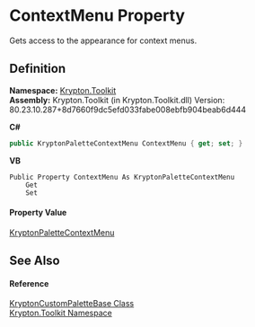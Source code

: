 # ContextMenu Property


Gets access to the appearance for context menus.



## Definition
**Namespace:** <a href="79d2eac2-21f4-54ff-7552-b20c33c30600.md">Krypton.Toolkit</a>  
**Assembly:** Krypton.Toolkit (in Krypton.Toolkit.dll) Version: 80.23.10.287+8d7660f9dc5efd033fabe008ebfb904beab6d444

**C#**
``` C#
public KryptonPaletteContextMenu ContextMenu { get; set; }
```
**VB**
``` VB
Public Property ContextMenu As KryptonPaletteContextMenu
	Get
	Set
```



#### Property Value
<a href="bfa3f32b-b608-0d49-9cc1-cc3aa7fd2b30.md">KryptonPaletteContextMenu</a>

## See Also


#### Reference
<a href="19e895c2-5326-25bf-d4bb-c7367f234f77.md">KryptonCustomPaletteBase Class</a>  
<a href="79d2eac2-21f4-54ff-7552-b20c33c30600.md">Krypton.Toolkit Namespace</a>  

